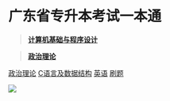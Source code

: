 <!-- _coverpage.md -->

# **广东省专升本考试一本通**

> **[计算机基础与程序设计](/computer/p0)**

> **[政治理论](/political/p)**

[政治理论](/political/p)
[C语言及数据结构](/computer/p0)
[英语](/eng/p0)
[刷题](/comTitle/p0)

![](https://img.waite.wang/images/2022/11/27/640x420.jpg)
